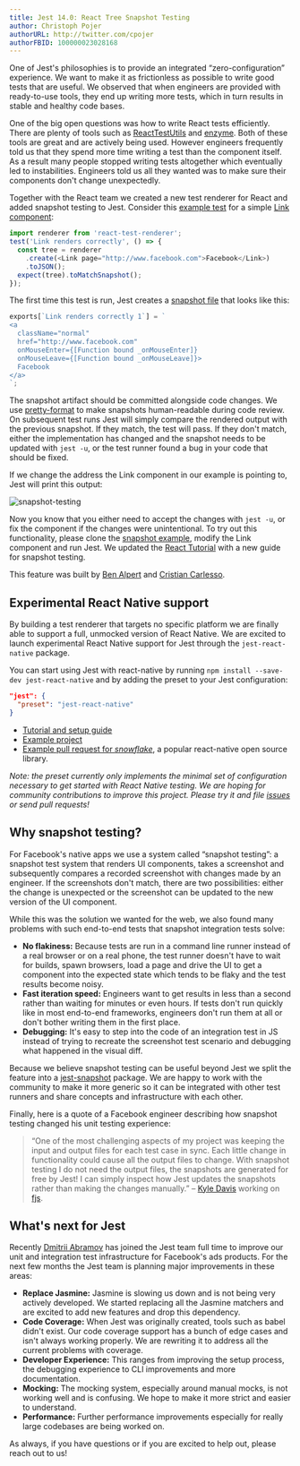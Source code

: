 ```yaml
---
title: Jest 14.0: React Tree Snapshot Testing
author: Christoph Pojer
authorURL: http://twitter.com/cpojer
authorFBID: 100000023028168
---
```


One of Jest's philosophies is to provide an integrated “zero-configuration”
experience. We want to make it as frictionless as possible to write good tests
that are useful. We observed that when engineers are provided with ready-to-use
tools, they end up writing more tests, which in turn results in stable and
healthy code bases.

One of the big open questions was how to write React tests efficiently. There
are plenty of tools such as
[ReactTestUtils](https://facebook.github.io/react/docs/test-utils.html) and
[enzyme](http://airbnb.io/enzyme/). Both of these tools are great and are
actively being used. However engineers frequently told us that they spend more
time writing a test than the component itself. As a result many people stopped
writing tests altogether which eventually led to instabilities. Engineers told
us all they wanted was to make sure their components don't change unexpectedly.

<!--truncate-->

Together with the React team we created a new test renderer for React and added
snapshot testing to Jest. Consider this [example
test](https://github.com/facebook/jest/blob/master/examples/snapshot/__tests__/Link.react-test.js)
for a simple [Link
component](https://github.com/facebook/jest/blob/master/examples/snapshot/Link.react.js):

```javascript
import renderer from 'react-test-renderer';
test('Link renders correctly', () => {
  const tree = renderer
    .create(<Link page="http://www.facebook.com">Facebook</Link>)
    .toJSON();
  expect(tree).toMatchSnapshot();
});
```

The first time this test is run, Jest creates a [snapshot
file](https://github.com/facebook/jest/blob/master/examples/snapshot/__tests__/__snapshots__/Link.react-test.js.snap)
that looks like this:

```javascript
exports[`Link renders correctly 1`] = `
<a
  className="normal"
  href="http://www.facebook.com"
  onMouseEnter={[Function bound _onMouseEnter]}
  onMouseLeave={[Function bound _onMouseLeave]}>
  Facebook
</a>
`;
```

The snapshot artifact should be committed alongside code changes. We use
[pretty-format](https://github.com/thejameskyle/pretty-format) to make snapshots
human-readable during code review. On subsequent test runs Jest will simply
compare the rendered output with the previous snapshot. If they match, the test
will pass. If they don't match, either the implementation has changed and the
snapshot needs to be updated with `jest -u`, or the test runner found a bug in
your code that should be fixed.

If we change the address the Link component in our example is pointing to, Jest
will print this output:

![snapshot-testing](/jest/img/blog/snapshot.png)

Now you know that you either need to accept the changes with `jest -u`, or fix
the component if the changes were unintentional. To try out this functionality,
please clone the [snapshot
example](https://github.com/facebook/jest/tree/master/examples/snapshot), modify
the Link component and run Jest. We updated the [React
Tutorial](/jest/docs/tutorial-react.html) with a new guide for snapshot testing.

This feature was built by [Ben Alpert](https://twitter.com/soprano) and
[Cristian Carlesso](https://twitter.com/kentaromiura).

## Experimental React Native support

By building a test renderer that targets no specific platform we are finally
able to support a full, unmocked version of React Native. We are excited to
launch experimental React Native support for Jest through the
`jest-react-native` package.

You can start using Jest with react-native by running `npm install --save-dev
jest-react-native` and by adding the preset to your Jest configuration:

```json
"jest": {
  "preset": "jest-react-native"
}
```

* [Tutorial and setup guide](/jest/docs/tutorial-react-native.html#content)
* [Example
  project](https://github.com/facebook/jest/tree/master/examples/react-native)
* [Example pull request for
  _snowflake_](https://github.com/bartonhammond/snowflake/pull/110), a popular
  react-native open source library.

_Note: the preset currently only implements the minimal set of configuration
necessary to get started with React Native testing. We are hoping for community
contributions to improve this project. Please try it and file
[issues](https://github.com/facebook/jest/issues) or send pull requests!_

## Why snapshot testing?

For Facebook's native apps we use a system called “snapshot testing”: a snapshot
test system that renders UI components, takes a screenshot and subsequently
compares a recorded screenshot with changes made by an engineer. If the
screenshots don't match, there are two possibilities: either the change is
unexpected or the screenshot can be updated to the new version of the UI
component.

While this was the solution we wanted for the web, we also found many problems
with such end-to-end tests that snapshot integration tests solve:

* **No flakiness:** Because tests are run in a command line runner instead of a
  real browser or on a real phone, the test runner doesn't have to wait for
  builds, spawn browsers, load a page and drive the UI to get a component into
  the expected state which tends to be flaky and the test results become noisy.
* **Fast iteration speed:** Engineers want to get results in less than a second
  rather than waiting for minutes or even hours. If tests don't run quickly like
  in most end-to-end frameworks, engineers don't run them at all or don't bother
  writing them in the first place.
* **Debugging:** It's easy to step into the code of an integration test in JS
  instead of trying to recreate the screenshot test scenario and debugging what
  happened in the visual diff.

Because we believe snapshot testing can be useful beyond Jest we split the
feature into a
[jest-snapshot](https://github.com/facebook/jest/tree/master/packages/jest-snapshot)
package. We are happy to work with the community to make it more generic so it
can be integrated with other test runners and share concepts and infrastructure
with each other.

Finally, here is a quote of a Facebook engineer describing how snapshot testing
changed his unit testing experience:

> “One of the most challenging aspects of my project was keeping the input and
> output files for each test case in sync. Each little change in functionality
> could cause all the output files to change. With snapshot testing I do not
> need the output files, the snapshots are generated for free by Jest! I can
> simply inspect how Jest updates the snapshots rather than making the changes
> manually.” – [Kyle Davis](https://github.com/kyldvs) working on
> [fjs](https://github.com/kyldvs/fjs).

## What's next for Jest

Recently [Dmitrii Abramov](https://twitter.com/abramov_dmitrii) has joined the
Jest team full time to improve our unit and integration test infrastructure for
Facebook's ads products. For the next few months the Jest team is planning major
improvements in these areas:

* **Replace Jasmine:** Jasmine is slowing us down and is not being very actively
  developed. We started replacing all the Jasmine matchers and are excited to
  add new features and drop this dependency.
* **Code Coverage:** When Jest was originally created, tools such as babel
  didn't exist. Our code coverage support has a bunch of edge cases and isn't
  always working properly. We are rewriting it to address all the current
  problems with coverage.
* **Developer Experience:** This ranges from improving the setup process, the
  debugging experience to CLI improvements and more documentation.
* **Mocking:** The mocking system, especially around manual mocks, is not
  working well and is confusing. We hope to make it more strict and easier to
  understand.
* **Performance:** Further performance improvements especially for really large
  codebases are being worked on.

As always, if you have questions or if you are excited to help out, please reach
out to us!
